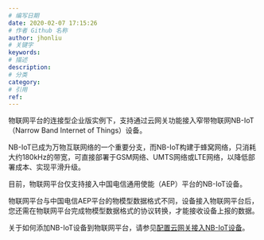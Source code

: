 ```yaml
---
# 编写日期
date: 2020-02-07 17:15:26
# 作者 Github 名称
author: jhonliu
# 关键字
keywords:
# 描述
description:
# 分类
category: 
# 引用
ref:
---
```


物联网平台的连接型企业版实例下，支持通过云网关功能接入窄带物联网NB-IoT（Narrow Band Internet of Things）设备。

NB-IoT已成为万物互联网络的一个重要分支，而NB-IoT构建于蜂窝网络，只消耗大约180kHz的带宽，可直接部署于GSM网络、UMTS网络或LTE网络，以降低部署成本、实现平滑升级。

目前，物联网平台仅支持接入中国电信通用使能（AEP）平台的NB-IoT设备。

物联网平台与中国电信AEP平台的物模型数据格式不同，设备接入物联网平台后，您还需在物联网平台完成物模型数据格式的协议转换，才能接收设备上报的数据。

关于如何添加NB-IoT设备到物联网平台，请参见[配置云网关接入NB-IoT设备](https://help.aliyun.com/document_detail/190187.htm#concept-1994645 "目前，NB-IoT设备仅支持在中国电信AEP平台使用，如需在物联网平台使用NB-IoT设备，您可通过配置云网关，来接入中国电信AEP平台的设备。下面以智能水表产品为例，完成云网关设备接入。")。
